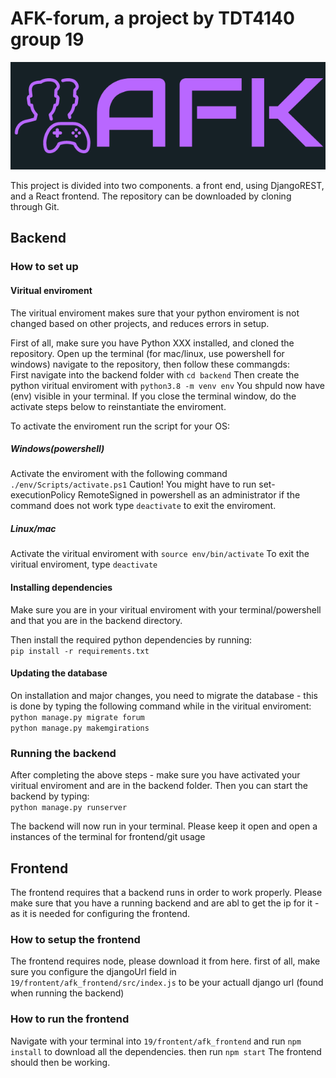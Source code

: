 # AFK-forum, a project by TDT4140 group 19

![logo][logo]

[logo]: frontend/afk_frontend/public/AFK-logo%20side.png "AFK logo"


This project is divided into two components. a front end, using DjangoREST, and a React frontend. The repository can be downloaded by cloning through Git.


## Backend

### How to set up

#### Viritual enviroment
The viritual enviroment makes sure that your python enviroment is not changed based on other projects, and reduces errors in setup.

First of all, make sure you have Python XXX installed, and cloned the repository. Open up the terminal (for mac/linux, use powershell for windows) navigate to the repository, then follow these commangds:   
First navigate into the backend folder with `cd backend`
Then create the python viritual enviroment with `python3.8 -m venv env`
You shpuld now have (env) visible in your terminal. If you close the terminal window, do the activate steps below to reinstantiate the enviroment. 



To activate the enviroment run the script for your OS:


##### Windows(powershell)
Activate the enviroment with the following command `./env/Scripts/activate.ps1`
Caution! You might have to run set-executionPolicy RemoteSigned in powershell as an administrator if the command does not work
type `deactivate` to exit the enviroment.

##### Linux/mac
Activate the viritual enviroment with `source env/bin/activate`
To exit the viritual enviroment, type `deactivate`

#### Installing dependencies

Make sure you are in your viritual enviroment with your terminal/powershell and that you are in the backend directory.

Then install the required python dependencies by running:  
    ```pip install -r requirements.txt```

#### Updating the database

On installation and major changes, you need to migrate the database - this is done by typing the following command while in the viritual enviroment:   
```python manage.py migrate forum```   
```python manage.py makemgirations```

### Running the backend

After completing the above steps - make sure you have activated your viritual enviroment and are in the backend folder. Then you can start the backend by typing:   
`python manage.py runserver`

The backend will now run in your terminal. Please keep it open and open a instances of the terminal for frontend/git usage
    
    

## Frontend

The frontend requires that a backend runs in order to work properly. Please make sure that you have a running backend and are abl to get the ip for it - as it is needed for configuring the frontend.

### How to setup the frontend

The frontend requires node, please download it from here. 
first of all, make sure you configure the djangoUrl field in `19/frontent/afk_frontend/src/index.js` to be your actuall django url (found when running the backend)

### How to run the frontend
Navigate with your terminal into `19/frontent/afk_frontend` and run `npm install` to download all the dependencies. then run `npm start` The frontend should then be working.

